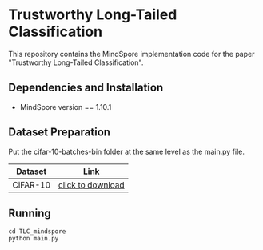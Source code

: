 # Trustworthy Long-Tailed Classification 

This repository contains the MindSpore implementation code for the paper "Trustworthy Long-Tailed Classification".

## Dependencies and Installation

- MindSpore version == 1.10.1

## Dataset Preparation


Put the cifar-10-batches-bin folder at the same level as the main.py file.

| Dataset    | Link                                                         |
| ---------- | ------------------------------------------------------------ |
| CiFAR-10 | [click to download](https://drive.google.com/drive/folders/1A-tI1XjS9bUP53hEPMbuLTELYCdRQHUR?usp=drive_link) |

## Running

```
cd TLC_mindspore
python main.py
```

